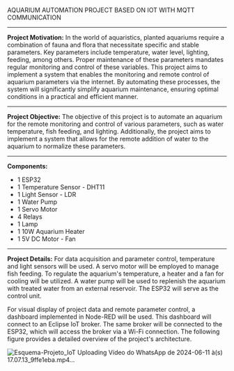 AQUARIUM AUTOMATION PROJECT BASED ON IOT WITH MQTT COMMUNICATION 

--------------------------------------------------------------------------------------------------------------------------

**Project Motivation:**
In the world of aquaristics, planted aquariums require a combination of fauna and flora that necessitate specific and stable parameters. Key parameters include temperature, water level, lighting, feeding, among others. Proper maintenance of these parameters mandates regular monitoring and control of these variables. This project aims to implement a system that enables the monitoring and remote control of aquarium parameters via the internet. By automating these processes, the system will significantly simplify aquarium maintenance, ensuring optimal conditions in a practical and efficient manner.

--------------------------------------------------------------------------------------------------------------------------

**Project Objective:**
The objective of this project is to automate an aquarium for the remote monitoring and control of various parameters, such as water temperature, fish feeding, and lighting. Additionally, the project aims to implement a system that allows for the remote addition of water to the aquarium to normalize these parameters.

--------------------------------------------------------------------------------------------------------------------------

**Components:**
- 1 ESP32
- 1 Temperature Sensor - DHT11
- 1 Light Sensor - LDR
- 1 Water Pump
- 1 Servo Motor
- 4 Relays
- 1 Lamp
- 1 10W Aquarium Heater
- 1 5V DC Motor - Fan
  
--------------------------------------------------------------------------------------------------------------------------

**Project Details:**
For data acquisition and parameter control, temperature and light sensors will be used. A servo motor will be employed to manage fish feeding. To regulate the aquarium's temperature, a heater and a fan for cooling will be utilized. A water pump will be used to replenish the aquarium with treated water from an external reservoir. The ESP32 will serve as the control unit.

For visual display of project data and remote parameter control, a dashboard implemented in Node-RED will be used. This dashboard will connect to an Eclipse IoT broker. The same broker will be connected to the ESP32, which will access the broker via a Wi-Fi connection. The following figure provides a detailed overview of the project's architecture.

    
![Esquema-Projeto_IoT](https://github.com/guixavier-14/Automacao-Aquario/assets/117041423/3c038a2e-c2ef-49c3-9850-174e5476abb9)
Uploading Vídeo do WhatsApp de 2024-06-11 à(s) 17.07.13_9ffe1eba.mp4…

